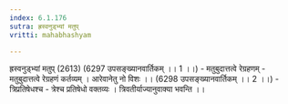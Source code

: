 ```yaml
---
index: 6.1.176
sutra: ह्रस्वनुड्भ्यां मतुप्‌
vritti: mahabhashyam

---
```

 ह्रस्वनुड्भ्यां मतुप् (2613) (6297 उपसङ्ख्यानवार्तिकम् ।। 1 ।।) - मतुबुदात्तत्वे रेग्रहणम् - मतुबुदात्तत्वे रेग्रहणं कर्तव्यम् । आरेवानेतु नो विशः ।। (6298 उपसङ्ख्यानवार्तिकम् ।। 2 ।।) - त्रिप्रतिषेधश्च - त्रेश्च प्रतिषेधो वक्तव्यः । त्रिवतीर्याज्यानुवाक्या भवन्ति ।। 